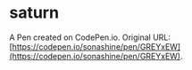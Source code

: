 # saturn

A Pen created on CodePen.io. Original URL: [https://codepen.io/sonashine/pen/GREYxEW](https://codepen.io/sonashine/pen/GREYxEW).


